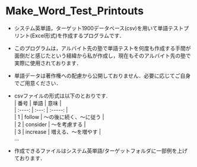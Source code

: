 # Make_Word_Test_Printouts
- システム英単語，ターゲット1900データベース(csv)を用いて単語テストプリント(Excel形式)を作成するプログラムです．
- このプログラムは，アルバイト先の塾で単語テストを何度も作成する手間が面倒だと感じたという経緯から私が作成し，現在もそのアルバイト先の塾で実際に使用されております．
- 単語データは著作権への配慮から公開しておりません．必要に応じてご自身でご用意ください．
- csvファイルの形式は以下のとおりです.  
| 番号 | 単語 | 意味 |  
| :----: | :---:  | :-----: |  
|  1   | follow | ～の後に続く、～に従う |  
| 2 | consider | ～を考慮する |  
| 3 | increase | 増える、～を増やす |  
…

- 作成できるファイルはシステム英単語/ターゲットフォルダに一部例を上げております．
